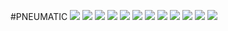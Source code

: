 #PNEUMATIC
![](./IMAGES/c01.jpg)
![](./IMAGES/c02.jpg)
![](./IMAGES/c03.jpg)
![](./IMAGES/c04.jpg)
![](./IMAGES/c05.jpg)
![](./IMAGES/c06.jpg)
![](./IMAGES/c09.jpg)
![](./IMAGES/c10.jpg)
![](./IMAGES/c11.jpg)
![](./IMAGES/c12.jpg)
![](./IMAGES/c13.jpg)
![](./IMAGES/c14.jpg)
